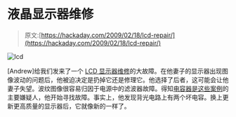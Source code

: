 # 液晶显示器维修

> 原文:[https://hackaday.com/2009/02/18/lcd-repair/](https://hackaday.com/2009/02/18/lcd-repair/)

![lcd](../Images/2a13381a641cc9f5a8239bca861cfb40.png "lcd")

[Andrew]给我们发来了一个 [LCD 显示器维修](http://darkerview.com/darkview/index.php?/archives/876-LCD-Monitor-Repair.html)的大故障。在他妻子的显示器出现图像波动的问题后，他被迫决定是扔掉它还是修理它。他选择了后者，这可能会让他妻子失望。波纹图像很容易归因于电源中的滤波器故障。得知[电容器是这些案例](http://en.wikipedia.org/wiki/Capacitor_plague)的主要嫌疑人，他开始寻找故障。事实上，他发现背光电路上有两个坏电容。换上更新更高质量的显示器后，它就像新的一样了。